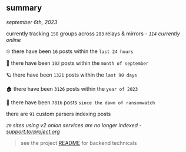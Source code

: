 
## summary
_september 6th, 2023_

currently tracking `158` groups across `283` relays & mirrors - _`114` currently online_

⏲ there have been `16` posts within the `last 24 hours`

🦈 there have been `102` posts within the `month of september`

🪐 there have been `1321` posts within the `last 90 days`

🏚 there have been `3126` posts within the `year of 2023`

🦕 there have been `7816` posts `since the dawn of ransomwatch`

there are `91` custom parsers indexing posts

_`20` sites using v2 onion services are no longer indexed - [support.torproject.org](https://support.torproject.org/onionservices/v2-deprecation/)_

> see the project [README](https://github.com/joshhighet/ransomwatch#ransomwatch--) for backend technicals
